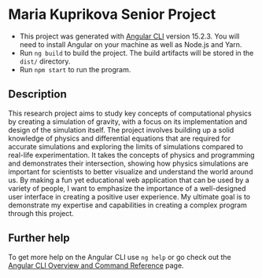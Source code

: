 # Maria Kuprikova Senior Project
 - This project was generated with [Angular CLI](https://github.com/angular/angular-cli) version 15.2.3. You will need to install Angular on your machine as well as Node.js and Yarn. 
 - Run `ng build` to build the project. The build artifacts will be stored in the `dist/` directory.
 - Run `npm start` to run the program. 

## Description

This research project aims to study key concepts of computational physics by creating a simulation of gravity, with a focus on its implementation and design of the simulation itself. The project involves building up a solid knowledge of physics and differential equations that are required for accurate simulations and exploring the limits of simulations compared to real-life experimentation. It takes the concepts of physics and programming and demonstrates their intersection, showing how physics simulations are important for scientists to better visualize and understand the world around us. By making a fun yet educational web application that can be used by a variety of people, I want to emphasize the importance of a well-designed user interface in creating a positive user experience. My ultimate goal is to demonstrate my expertise and capabilities in creating a complex program through this project.

## Further help
To get more help on the Angular CLI use `ng help` or go check out the [Angular CLI Overview and Command Reference](https://angular.io/cli) page.
